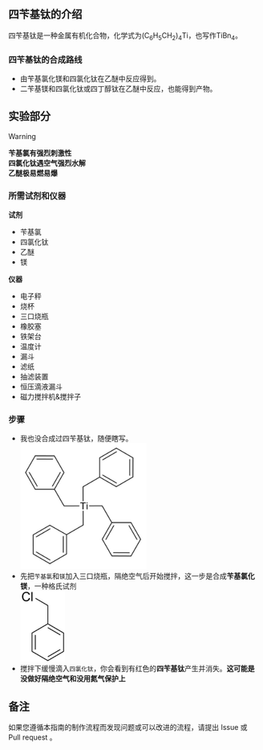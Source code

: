 ## 四苄基钛的介绍

<!-- 这里写介绍，不要太多。 -->
四苄基钛是一种金属有机化合物，化学式为(C<sub>6</sub>H<sub>5</sub>CH<sub>2</sub>)<sub>4</sub>Ti，也写作TiBn<sub>4</sub>。

### 四苄基钛的合成路线

<!-- 如果知道请写出合成路线。 -->
* 由苄基氯化镁和四氯化钛在乙醚中反应得到。  
* 二苄基镁和四氯化钛或四丁醇钛在乙醚中反应，也能得到产物。

## 实验部分

<!-- 有危险的必须写警告。 -->

> [!Warning]  
> **苄基氯有强烈刺激性**  
> **四氯化钛遇空气强烈水解**  
> **乙醚极易燃易爆**  

### 所需试剂和仪器

<!-- 所需的必要试剂。 -->
**试剂**

* 苄基氯
* 四氯化钛
* 乙醚
* 镁

<!-- 所需的必要仪器。 -->
**仪器**

* 电子秤
* 烧杯
* 三口烧瓶
* 橡胶塞
* 铁架台
* 温度计
* 漏斗
* 滤纸
* 抽滤装置
* 恒压滴液漏斗
* 磁力搅拌机&搅拌子

### 步骤

<!-- 最好明确步骤，最好是每一步都带图片。 -->
<!-- 试剂和仪器最好是用``标注，产物，备注和注意最好加粗。 -->

* 我也没合成过四苄基钛，随便瞎写。  
![1](1.png)  
* 先把`苄基氯`和`镁`加入三口烧瓶，隔绝空气后开始搅拌，这一步是合成**苄基氯化镁**，一种格氏试剂  
![2](2.png)  
* 搅拌下缓慢滴入`四氯化钛`，你会看到有红色的**四苄基钛**产生并消失。**这可能是没做好隔绝空气和没用氮气保护上**  

## 备注

<!-- 在这里补充一些注意事项、参考资料、安全须知等。 -->

<!-- 必须保留以下文字。 -->
如果您遵循本指南的制作流程而发现问题或可以改进的流程，请提出 Issue 或 Pull request 。

<!-- 在提交Pull Request前，请删除模板中的所有注释。 -->